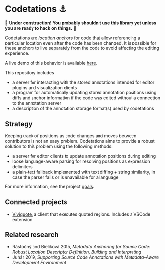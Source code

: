 # Codetations :anchor:

:construction: **Under construction! You probably shouldn't use this library yet unless you are ready to hack on things.** :construction:

Codetations are *location anchors* for code that allow referencing a particular location even after the code has been changed. 
It is possible for these anchors to live separately from the code to avoid affecting the editing experience.

A live demo of this behavior is available [here](https://elmisback.github.io/codetations/).



This repository includes
* a server for interacting with the stored annotations intended for editor plugins and visualization clients
* a program for automatically updating stored annotation positions using diffs and anchor information 
if the code was edited without a connection to the annotation server
* a description of the annotation storage format(s) used by codetations

## Strategy
Keeping track of positions as code changes and moves between contributors is not an easy problem. Codetations aims to provide a robust solution to this problem using the following methods:
* a server for editor clients to update annotation positions during editing
* loose language-aware parsing for resolving positions as expression delimiters
* a plain-text fallback implemented with text diffing + string similarity, in case the parser fails or is unavailable for a language

For more information, see the project [goals](https://github.com/elmisback/codetations/blob/main/goals.md).

## Connected projects
* [Viviquote](https://github.com/elmisback/viviquote), a client that executes quoted regions. Includes a VSCode extension.

## Related research
* Rástočný and Bieliková 2015, *Metadata Anchoring for Source Code: Robust Location Descriptor Definition, Building and Interpreting*
* Juhár 2019, *Supporting Source Code Annotations with Metadata-Aware Development Environment*
